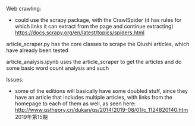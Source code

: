 Web crawling: 
- could use the scrapy package, with the CrawlSpider (it has rules for which links it can extract from the page and continue extracting) https://docs.scrapy.org/en/latest/topics/spiders.html

article_scraper.py has the core classes to scrape the Qiushi articles, which have already been tested

article_analysis.ipynb uses the article_scraper to get the articles and do some basic word count analysis and such

Issues: 
- some of the editions will basically have some doubled stuff, since they have an article that includes multiple articles, with links from the homepage to each of them as well, as seen here: http://www.qstheory.cn/dukan/qs/2014/2019-08/01/c_1124820140.htm 2019年第15期
